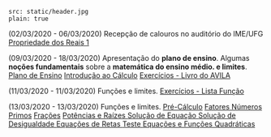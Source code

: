 ```image
src: static/header.jpg
plain: true
```
(02/03/2020 - 06/03/2020)
Recepção de calouros no auditório do IME/UFG
[Propriedade dos Reais 1](/calc-1/propriedades-dos-reais-1.jpg)


(09/03/2020 - 18/03/2020)
Apresentação do **plano de ensino**. Algumas **noções fundamentais** sobre a **matemática do ensino médio. e limites**.
[Plano de Ensino](/calc-1/PlanoCalculo2020_1Est.pdf)
[Introdução ao Cálculo](/calc-1/Introd_Cal.pdf)
[Exercícios - Livro do AVILA](/calc-1/ExLivroAVILA.pdf)

(11/03/2020 - 11/03/2020)
Funções e limites.
[Exercícios - Lista Função](/calc-1/Lista_funcao_13_03.pdf)

(13/03/2020 - 13/03/2020)
Funções e limites.
[Pré-Cálculo](https://www.geogebra.org/m/sre5yqxn)
[Fatores Números Primos](/calc-1/FatoresNumerosPrimos.pdf)
[Frações](/calc-1/Fracoes.pdf)
[Potências e Raízes ](/calc-1/PotenciasRaizes.pdf)
[Solução de Equação ](/calc-1/SolucaoEquacao.pdf)
[Solução de Desigualdade ](/calc-1/Inequacao.pdf)
[Equações de Retas ](/calc-1/EquacaoRetas.pdf)
[Teste ](/calc-1/teste.pdf)
[Equações e Funções Quadráticas ](/calc-1/Quadratico.pdf)